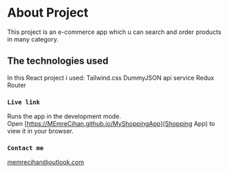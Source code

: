# About Project

This project is an e-commerce app which u can search and order products in many category.

## The technologies used

In this React project i used: 
Tailwind.css
DummyJSON api service
Redux
Router

### `Live link`

Runs the app in the development mode.\
Open [https://MEmreCihan.github.io/MyShoppingApp](Shopping App) to view it in your browser.


### `Contact me`

memrecihan@outlook.com
